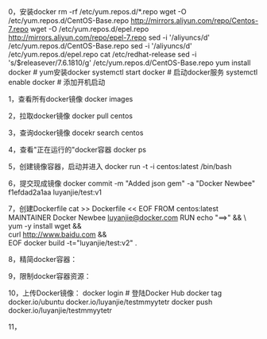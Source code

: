 0，安装docker
rm -rf /etc/yum.repos.d/*.repo
wget -O /etc/yum.repos.d/CentOS-Base.repo http://mirrors.aliyun.com/repo/Centos-7.repo
wget -O /etc/yum.repos.d/epel.repo http://mirrors.aliyun.com/repo/epel-7.repo
sed -i '/aliyuncs/d' /etc/yum.repos.d/CentOS-Base.repo
sed -i '/aliyuncs/d' /etc/yum.repos.d/epel.repo
cat /etc/redhat-release
sed -i 's/$releasever/7.6.1810/g' /etc/yum.repos.d/CentOS-Base.repo
yum install docker      # yum安装docker
systemctl start docker  # 启动docker服务
systemctl enable docker # 添加开机启动

1，查看所有docker镜像
docker images

2，拉取docker镜像
docker pull centos

3，查询docker镜像
docekr search centos

4，查看"正在运行的"docker容器
docker ps

5，创建镜像容器，启动并进入
docker run -t -i centos:latest /bin/bash

6，提交现成镜像
docker commit -m "Added json gem" -a "Docker Newbee" f1efdad2a1aa luyanjie/test:v1

7，创建Dockerfile
cat >> Dockerfile << EOF
FROM centos:latest
MAINTAINER Docker Newbee <luyanjie@docker.com>
RUN echo "==>"      && \ 
yum -y install wget && \
curl http://www.baidu.com && \
EOF
docker build -t="luyanjie/test:v2" .

8，精简docker容器：


9，限制docker容器资源：


10，上传Docker镜像：
docker login  # 登陆Docker Hub
docker tag docker.io/ubuntu docker.io/luyanjie/testmmyytetr
docker push docker.io/luyanjie/testmmyytetr

11，